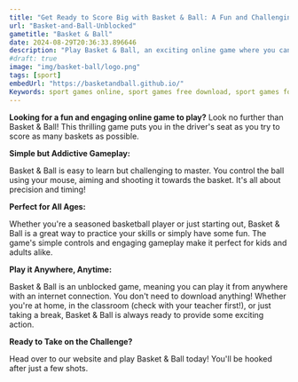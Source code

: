 ```yaml
---
title: "Get Ready to Score Big with Basket & Ball: A Fun and Challenging Online Game! 🏀"
url: "Basket-and-Ball-Unblocked"
gametitle: "Basket & Ball"
date: 2024-08-29T20:36:33.896646
description: "Play Basket & Ball, an exciting online game where you can shoot hoops and test your basketball skills. Perfect for kids and adults, enjoy this fun game for free in schools!"
#draft: true
image: "img/basket-ball/logo.png"
tags: [sport]
embedUrl: "https://basketandball.github.io/"
Keywords: sport games online, sport games free download, sport games for kids, sports games free, basket and ball, basket and ball unblocked, basket and ball 2, basket and ball download, basket and ball extension, basket and ball poki, basket and ball cool math games, basket and ball chrome web store, basket and ball logiciel
---
```


**Looking for a fun and engaging online game to play?** Look no further than Basket & Ball! This thrilling game puts you in the driver's seat as you try to score as many baskets as possible.  

**Simple but Addictive Gameplay:**

Basket & Ball is easy to learn but challenging to master.  You control the ball using your mouse, aiming and shooting it towards the basket.  It's all about precision and timing! 

**Perfect for All Ages:**

Whether you're a seasoned basketball player or just starting out, Basket & Ball is a great way to practice your skills or simply have some fun. The game's simple controls and engaging gameplay make it perfect for kids and adults alike.

**Play it Anywhere, Anytime:**

Basket & Ball is an unblocked game, meaning you can play it from anywhere with an internet connection.  You don't need to download anything!  Whether you're at home, in the classroom (check with your teacher first!), or just taking a break,  Basket & Ball is always ready to provide some exciting action.

**Ready to Take on the Challenge?**

Head over to our website and play Basket & Ball today!  You'll be hooked after just a few shots.
